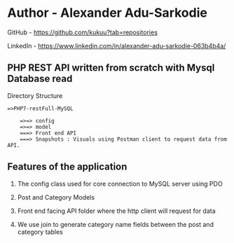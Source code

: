 
# Author - Alexander Adu-Sarkodie

GitHub - https://github.com/kukuu?tab=repositories

LinkedIn - https://www.linkedin.com/in/alexander-adu-sarkodie-063b4b4a/ 

## PHP REST API written from scratch with Mysql Database read


Directory Structure

	
	=>PHP7-restFull-MySQL

		=>=> config
		=>=> model
		===> Front end API
		===> Snapshots : Visuals using Postman client to request data from API.


## Features of the application

1. The config class used for core connection to MySQL server using PDO

2. Post and Category Models

3. Front end facing API  folder where the http client will request for data

4. We use join to generate category name fields between the post and category tables




